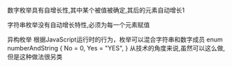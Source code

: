 数字枚举具有自增长性,其中某个被值被确定,其后的元素自动增长1

字符串枚举没有自动增长特性,必须为每一个元素赋值

异构枚举
根据JavaScript运行时的行为，枚举可以混合字符串和数字成员
enum numberAndString {
    No = 0,
    Yes = "YES",
}
从技术的角度来说,虽然可以这么做,但是这种做法很另类
